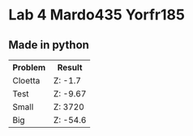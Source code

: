 <h1>Lab 4 Mardo435 Yorfr185</h1>

<h2>Made in python</h2>

<table>
<tr>
<th>Problem </th>
<th>Result</th>
</tr>
<tr>
  <td>Cloetta</td>
  <td>Z: -1.7</td>  
</tr>

<tr>
    <td>Test</td>
    <td>Z: -9.67</td>  
</tr>

<tr>
    <td>Small</td>
    <td>Z: 3720</td>  
</tr>
<tr>
    <td>Big</td>
    <td>Z: -54.6</td>  
</tr>


</table>